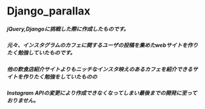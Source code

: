 # Django_parallax

##### jQuery,Djangoに挑戦した際に作成したものです。

##### 元々、インスタグラムのカフェに関するユーザの投稿を集めたwebサイトを作りたく勉強していたものです。
##### 他の飲食店紹介サイトよりもニッチなインスタ映えのあるカフェを紹介できるサイトを作りたく勉強をしていたものの
##### Instagram APIの変更により作成できなくなってしまい最後までの開発に至っておりません。 
